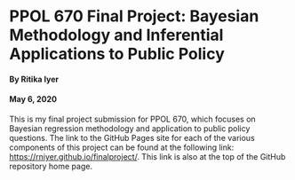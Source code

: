 # PPOL 670 Final Project: Bayesian Methodology and Inferential Applications to Public Policy

#### By Ritika Iyer
#### May 6, 2020

This is my final project submission for PPOL 670, which focuses on Bayesian regression methodology and application to public policy questions. The link to the GitHub Pages site for each of the various components of this project can be found at the following link: https://rniyer.github.io/finalproject/. This link is also at the top of the GitHub repository home page. 